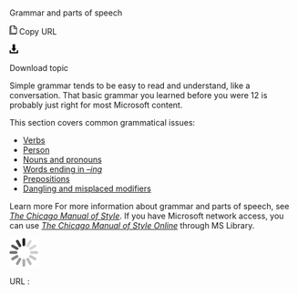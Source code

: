 ﻿# 

Grammar and parts of speech

![Copy URL](media/grammar-and-parts-of-speech/Copy.png)
Copy URL

![Download](media/grammar-and-parts-of-speech/Download.png)

Download topic

Simple
grammar tends to be easy to read and understand, like a
conversation. That basic grammar you learned before you were 12 is
probably just right for most Microsoft content. 

This section covers common grammatical issues:

  - [Verbs](https://worldready.cloudapp.net/Styleguide/Read?id=2700&topicid=25523) 
  - [Person](https://worldready.cloudapp.net/Styleguide/Read?id=2700&topicid=25524) 
  - [Nouns and pronouns](https://worldready.cloudapp.net/Styleguide/Read?id=2700&topicid=25525#_Plural_nouns) 
  - [Words ending in *–ing*](https://worldready.cloudapp.net/Styleguide/Read?id=2700&topicid=25527) 
  - [Prepositions](https://worldready.cloudapp.net/Styleguide/Read?id=2700&topicid=25528) 
  - [Dangling and misplaced modifiers](https://worldready.cloudapp.net/Styleguide/Read?id=2700&topicid=25529) 

Learn more For more information about grammar and parts of speech, see *[The Chicago Manual of Style](http://www.chicagomanualofstyle.org/home.html)*. If you have Microsoft network access, you can use [*The Chicago Manual of Style Online*](http://aka.ms/mslibrary/cms) through MS Library.

![In progress](media/grammar-and-parts-of-speech/activity-large.gif)

URL :

